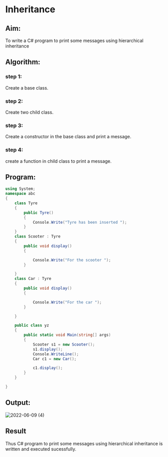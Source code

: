 # Inheritance

## Aim:
To write a C# program to print some messages using hierarchical inheritance
## Algorithm:
### step 1:
Create a base class.

### step 2:
Create two child class.

### step 3:
Create a constructor in the base class and print a message.

### step 4:
create a function in child class to print a message.
## Program:
```C#
using System;
namespace abc
{
    class Tyre
    {
        public Tyre()
        {
            Console.Write("Tyre has been inserted ");
        }
    }
    class Scooter : Tyre
    {
        public void display()
        {

            Console.Write("For the scooter ");
        }

    }
    class Car : Tyre
    {
        public void display()
        {

            Console.Write("For the car ");
        }

    }

    public class yz
    {
        public static void Main(string[] args)
        {
            Scooter s1 = new Scooter();
            s1.display();
            Console.WriteLine();
            Car c1 = new Car();

            c1.display();
        }
    }

}
```


## Output:

![2022-06-09 (4)](https://user-images.githubusercontent.com/75235477/172840718-0375788c-7dc5-472a-9c2e-2fa65eebb9af.png)

## Result
Thus C# program to print some messages using hierarchical inheritance is written and executed sucessfully.
